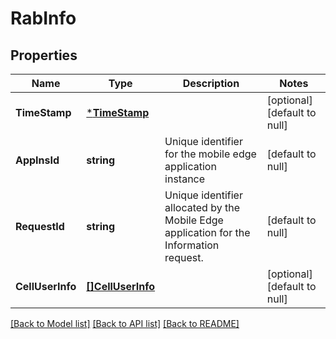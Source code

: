 # RabInfo

## Properties
Name | Type | Description | Notes
------------ | ------------- | ------------- | -------------
**TimeStamp** | [***TimeStamp**](TimeStamp.md) |  | [optional] [default to null]
**AppInsId** | **string** | Unique identifier for the mobile edge application instance | [default to null]
**RequestId** | **string** | Unique identifier allocated by the Mobile Edge application for the Information request. | [default to null]
**CellUserInfo** | [**[]CellUserInfo**](CellUserInfo.md) |  | [optional] [default to null]

[[Back to Model list]](../README.md#documentation-for-models) [[Back to API list]](../README.md#documentation-for-api-endpoints) [[Back to README]](../README.md)


